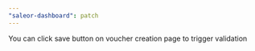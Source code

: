 ```yaml
---
"saleor-dashboard": patch
---
```


You can click save button on voucher creation page to trigger validation
